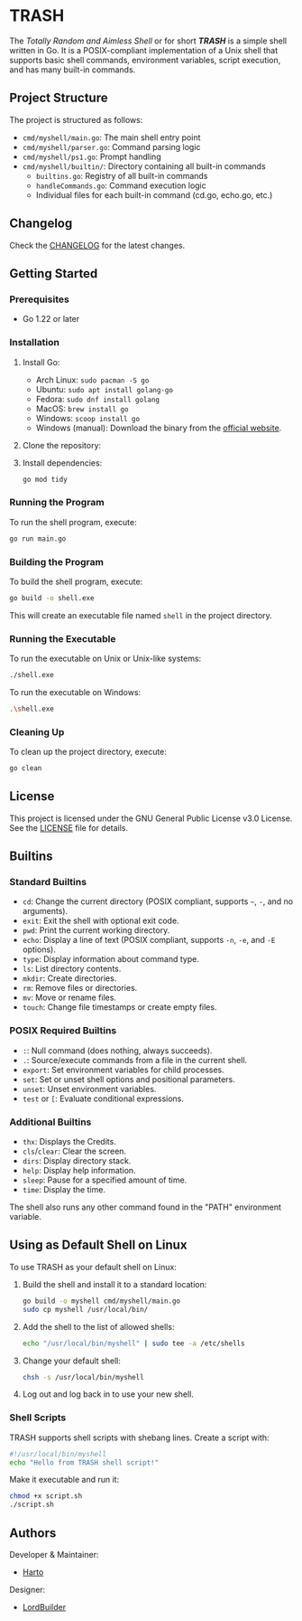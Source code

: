 # TRASH


The *Totally Random and Aimless Shell* or for short ***TRASH*** is a simple shell written in Go. It is a POSIX-compliant implementation of a Unix shell that supports basic shell commands, environment variables, script execution, and has many built-in commands.

## Project Structure

The project is structured as follows:
- `cmd/myshell/main.go`: The main shell entry point
- `cmd/myshell/parser.go`: Command parsing logic
- `cmd/myshell/ps1.go`: Prompt handling
- `cmd/myshell/builtin/`: Directory containing all built-in commands
  - `builtins.go`: Registry of all built-in commands
  - `handleCommands.go`: Command execution logic
  - Individual files for each built-in command (cd.go, echo.go, etc.)


## Changelog
Check the [CHANGELOG](CHANGELOG.md) for the latest changes.

## Getting Started

### Prerequisites

- Go 1.22 or later

### Installation
1. Install Go:
   - Arch Linux: `sudo pacman -S go`
   - Ubuntu: `sudo apt install golang-go`
   - Fedora: `sudo dnf install golang`
   - MacOS: `brew install go`
   - Windows: `scoop install go`
   - Windows (manual): Download the binary from the [official website](https://golang.org/dl/).
2. Clone the repository:

3. Install dependencies:
    ```sh
    go mod tidy
    ```

### Running the Program

To run the shell program, execute:
```sh
go run main.go
```

### Building the Program

To build the shell program, execute:
```sh
go build -o shell.exe
```

This will create an executable file named `shell` in the project directory.

### Running the Executable

To run the executable on Unix or Unix-like systems:
```sh
./shell.exe
```

To run the executable on Windows:
```sh
.\shell.exe
```

### Cleaning Up

To clean up the project directory, execute:
```sh
go clean
```

## License

This project is licensed under the GNU General Public License v3.0 License. See the [LICENSE](LICENSE) file for details.

## Builtins

### Standard Builtins
- `cd`: Change the current directory (POSIX compliant, supports `~`, `-`, and no arguments).
- `exit`: Exit the shell with optional exit code.
- `pwd`: Print the current working directory.
- `echo`: Display a line of text (POSIX compliant, supports `-n`, `-e`, and `-E` options).
- `type`: Display information about command type.
- `ls`: List directory contents.
- `mkdir`: Create directories.
- `rm`: Remove files or directories.
- `mv`: Move or rename files.
- `touch`: Change file timestamps or create empty files.

### POSIX Required Builtins
- `:`: Null command (does nothing, always succeeds).
- `.`: Source/execute commands from a file in the current shell.
- `export`: Set environment variables for child processes.
- `set`: Set or unset shell options and positional parameters.
- `unset`: Unset environment variables.
- `test` or `[`: Evaluate conditional expressions.

### Additional Builtins
- `thx`: Displays the Credits.
- `cls`/`clear`: Clear the screen.
- `dirs`: Display directory stack.
- `help`: Display help information.
- `sleep`: Pause for a specified amount of time.
- `time`: Display the time.

The shell also runs any other command found in the "PATH" environment variable.

## Using as Default Shell on Linux

To use TRASH as your default shell on Linux:

1. Build the shell and install it to a standard location:
   ```sh
   go build -o myshell cmd/myshell/main.go
   sudo cp myshell /usr/local/bin/
   ```

2. Add the shell to the list of allowed shells:
   ```sh
   echo "/usr/local/bin/myshell" | sudo tee -a /etc/shells
   ```

3. Change your default shell:
   ```sh
   chsh -s /usr/local/bin/myshell
   ```

4. Log out and log back in to use your new shell.

### Shell Scripts

TRASH supports shell scripts with shebang lines. Create a script with:

```sh
#!/usr/local/bin/myshell
echo "Hello from TRASH shell script!"
```

Make it executable and run it:
```sh
chmod +x script.sh
./script.sh
```

## Authors

Developer & Maintainer:
- [Harto](https://blog.harto.dev)

Designer:
- [LordBuilder](https://www.curseforge.com/members/lordbuilder/projects)
